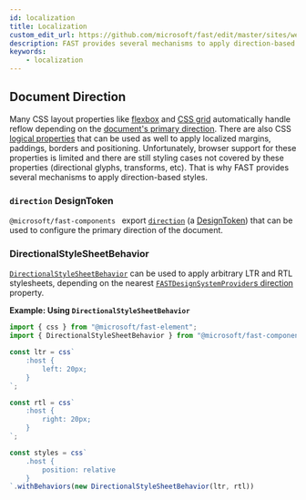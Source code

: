 ```yaml
---
id: localization
title: Localization
custom_edit_url: https://github.com/microsoft/fast/edit/master/sites/website/versioned_docs/version-legacy/design/localization.md
description: FAST provides several mechanisms to apply direction-based styles.
keywords:
    - localization
---
```

## Document Direction
Many CSS layout properties like [flexbox](https://developer.mozilla.org/en-US/docs/Web/CSS/CSS_Flexible_Box_Layout/Basic_Concepts_of_Flexbox) and [CSS grid](https://developer.mozilla.org/en-US/docs/Web/CSS/CSS_Grid_Layout/Basic_Concepts_of_Grid_Layout) automatically handle reflow depending on the [document's primary direction](https://www.w3.org/International/questions/qa-html-dir). There are also CSS [logical properties](https://developer.mozilla.org/en-US/docs/Web/CSS/CSS_Logical_Properties/Basic_concepts) that can be used as well to apply localized margins, paddings, borders and positioning. Unfortunately, browser support for these properties is limited and there are still styling cases not covered by these properties (directional glyphs, transforms, etc). That is why FAST provides several mechanisms to apply direction-based styles.

### `direction` DesignToken 
`@microsoft/fast-components ` export [`direction`](../api/fast-components.md.direction) (a [DesignToken](../api/fast-foundation.md.designtoken)) that can be used to configure the primary direction of the document.

### DirectionalStyleSheetBehavior
[`DirectionalStyleSheetBehavior`](../api/fast-components.md.directionalstylesheetbehavior) can be used to apply arbitrary LTR and RTL stylesheets, depending on the nearest [`FASTDesignSystemProvider`s direction](../api/fast-components.md.fastdesignsystemprovider) property.

**Example: Using `DirectionalStyleSheetBehavior`**
```ts
import { css } from "@microsoft/fast-element";
import { DirectionalStyleSheetBehavior } from "@microsoft/fast-components";

const ltr = css`
    :host {
        left: 20px;
    }
`;

const rtl = css`
    :host {
        right: 20px;
    }
`;

const styles = css`
    .host {
        position: relative
    }
`.withBehaviors(new DirectionalStyleSheetBehavior(ltr, rtl))
```
